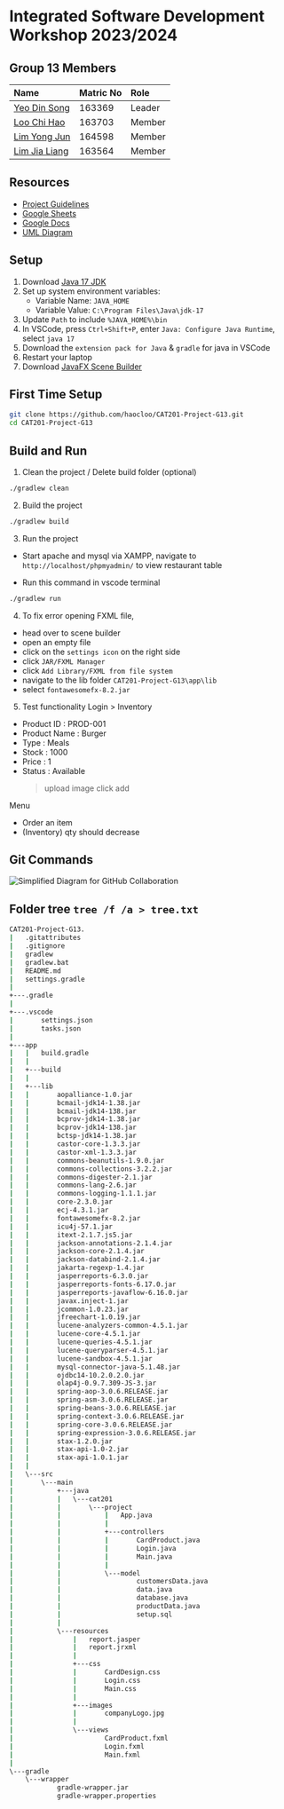 # Integrated Software Development Workshop 2023/2024

## Group 13 Members

| Name                                            | Matric No | Role   |
| :---------------------------------------------- | :-------- | :----- |
| [Yeo Din Song](https://github.com/Yeo8023)      | 163369    | Leader |
| [Loo Chi Hao](https://github.com/haocloo)       | 163703    | Member |
| [Lim Yong Jun](https://github.com/LimmmYongJun) | 164598    | Member |
| [Lim Jia Liang](https://github.com/LIMJIALIANG) | 163564    | Member |

## Resources

- [Project Guidelines](https://elearning.usm.my/sidang2324/pluginfile.php/264071/mod_resource/content/1/Project%20CAT201%20guidelines_ZZ.pdf)
- [Google Sheets](https://docs.google.com/spreadsheets/d/1ghV6Cwjd-0VkDH6BznByNTTSaDVdCK0S_aGxE619Dtg/edit#gid=311505842)
- [Google Docs](https://docs.google.com/document/d/19suEB7De7tjgj3Xgtr2OZHE7gmp4nJADi2cHoLwATHc/edit?usp=sharing)
- [UML Diagram](https://drive.google.com/file/d/1dm5RRlR6Sq67EF71jfyPBU1Wj5fi_x6O/view?usp=sharing)

## Setup

1. Download [Java 17 JDK](https://www.oracle.com/java/technologies/downloads/#jdk17-windows)
2. Set up system environment variables:
   - Variable Name: `JAVA_HOME`
   - Variable Value: `C:\Program Files\Java\jdk-17`
3. Update `Path` to include `%JAVA_HOME%\bin`
4. In VSCode, press `Ctrl+Shift+P`, enter `Java: Configure Java Runtime`, select `java 17`
5. Download the `extension pack for Java` & `gradle` for java in VSCode
6. Restart your laptop
7. Download [JavaFX Scene Builder](https://gluonhq.com/products/scene-builder/#download)

## First Time Setup

```bash
git clone https://github.com/haocloo/CAT201-Project-G13.git
cd CAT201-Project-G13
```

## Build and Run

1. Clean the project / Delete build folder (optional)

```bash
./gradlew clean
```

2. Build the project

```bash
./gradlew build
```

3. Run the project

- Start apache and mysql via XAMPP, navigate to `http://localhost/phpmyadmin/` to view restaurant table

- Run this command in vscode terminal

```bash
./gradlew run
```

4. To fix error opening FXML file,

- head over to scene builder
- open an empty file
- click on the `settings icon` on the right side
- click `JAR/FXML Manager`
- click `Add Library/FXML from file system`
- navigate to the lib folder `CAT201-Project-G13\app\lib`
- select `fontawesomefx-8.2.jar`

5. Test functionality
   Login > Inventory

- Product ID : PROD-001
- Product Name : Burger
- Type : Meals
- Stock : 1000
- Price : 1
- Status : Available
  > upload image
  > click add

Menu
- Order an item
- (Inventory) qty should decrease

## Git Commands

![Simplified Diagram for GitHub Collaboration](https://raw.githubusercontent.com/haocloo/github-collaboration-guide/main/simplified%20diagram.png)

## Folder tree `tree /f /a > tree.txt`

```bash
CAT201-Project-G13.
|   .gitattributes
|   .gitignore
|   gradlew
|   gradlew.bat
|   README.md
|   settings.gradle
|
+---.gradle
|
+---.vscode
|       settings.json
|       tasks.json
|
+---app
|   |   build.gradle
|   |
|   +---build
|   |
|   +---lib
|   |       aopalliance-1.0.jar
|   |       bcmail-jdk14-1.38.jar
|   |       bcmail-jdk14-138.jar
|   |       bcprov-jdk14-1.38.jar
|   |       bcprov-jdk14-138.jar
|   |       bctsp-jdk14-1.38.jar
|   |       castor-core-1.3.3.jar
|   |       castor-xml-1.3.3.jar
|   |       commons-beanutils-1.9.0.jar
|   |       commons-collections-3.2.2.jar
|   |       commons-digester-2.1.jar
|   |       commons-lang-2.6.jar
|   |       commons-logging-1.1.1.jar
|   |       core-2.3.0.jar
|   |       ecj-4.3.1.jar
|   |       fontawesomefx-8.2.jar
|   |       icu4j-57.1.jar
|   |       itext-2.1.7.js5.jar
|   |       jackson-annotations-2.1.4.jar
|   |       jackson-core-2.1.4.jar
|   |       jackson-databind-2.1.4.jar
|   |       jakarta-regexp-1.4.jar
|   |       jasperreports-6.3.0.jar
|   |       jasperreports-fonts-6.17.0.jar
|   |       jasperreports-javaflow-6.16.0.jar
|   |       javax.inject-1.jar
|   |       jcommon-1.0.23.jar
|   |       jfreechart-1.0.19.jar
|   |       lucene-analyzers-common-4.5.1.jar
|   |       lucene-core-4.5.1.jar
|   |       lucene-queries-4.5.1.jar
|   |       lucene-queryparser-4.5.1.jar
|   |       lucene-sandbox-4.5.1.jar
|   |       mysql-connector-java-5.1.48.jar
|   |       ojdbc14-10.2.0.2.0.jar
|   |       olap4j-0.9.7.309-JS-3.jar
|   |       spring-aop-3.0.6.RELEASE.jar
|   |       spring-asm-3.0.6.RELEASE.jar
|   |       spring-beans-3.0.6.RELEASE.jar
|   |       spring-context-3.0.6.RELEASE.jar
|   |       spring-core-3.0.6.RELEASE.jar
|   |       spring-expression-3.0.6.RELEASE.jar
|   |       stax-1.2.0.jar
|   |       stax-api-1.0-2.jar
|   |       stax-api-1.0.1.jar
|   |
|   \---src
|       \---main
|           +---java
|           |   \---cat201
|           |       \---project
|           |           |   App.java
|           |           |
|           |           +---controllers
|           |           |       CardProduct.java
|           |           |       Login.java
|           |           |       Main.java
|           |           |
|           |           \---model
|           |                   customersData.java
|           |                   data.java
|           |                   database.java
|           |                   productData.java
|           |                   setup.sql
|           |
|           \---resources
|               |   report.jasper
|               |   report.jrxml
|               |
|               +---css
|               |       CardDesign.css
|               |       Login.css
|               |       Main.css
|               |
|               +---images
|               |       companyLogo.jpg
|               |
|               \---views
|                       CardProduct.fxml
|                       Login.fxml
|                       Main.fxml
|
\---gradle
    \---wrapper
            gradle-wrapper.jar
            gradle-wrapper.properties
```
